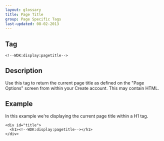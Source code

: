 ```yaml
---
layout: glossary
title: Page Title
group: Page Specific Tags
last-updated: 08-02-2013
---
```


## Tag

`<!--WDK:display:pagetitle-->`

## Description

Use this tag to return the current page title as defined on the "Page Options" screen from within your Create account. This may contain HTML.

## Example

In this example we're displaying the current page title within a H1 tag.

~~~
<div id="title">
  <h1><!--WDK:display:pagetitle--></h1>
</div>
~~~